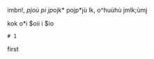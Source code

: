 imbn!, *pjoù pi jp*ojk* pojp*jù lk, o^huùhù jmlk;ùmj 

 kok 
 o*i
  $oii 
  i 
  $io
  
    # 1
first
